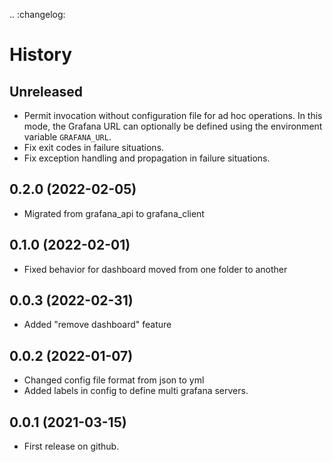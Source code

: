 .. :changelog:

# History

## Unreleased
* Permit invocation without configuration file for ad hoc operations.
  In this mode, the Grafana URL can optionally be defined using the
  environment variable `GRAFANA_URL`.
* Fix exit codes in failure situations.
* Fix exception handling and propagation in failure situations.

## 0.2.0 (2022-02-05)
* Migrated from grafana_api to grafana_client
  
## 0.1.0 (2022-02-01)
* Fixed behavior for dashboard moved from one folder to another

## 0.0.3 (2022-02-31)
* Added "remove dashboard" feature

## 0.0.2 (2022-01-07)
* Changed config file format from json to yml
* Added labels in config to define multi grafana servers.

## 0.0.1 (2021-03-15)
* First release on github.
